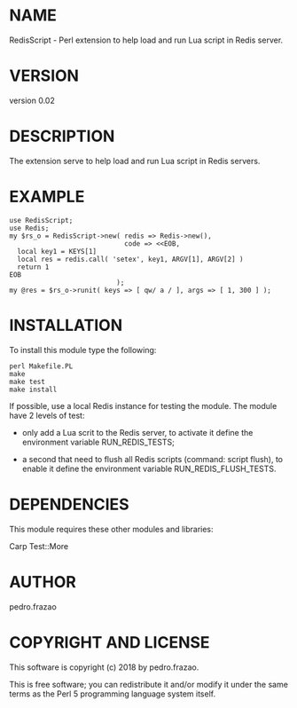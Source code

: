 # NAME

RedisScript - Perl extension to help load and run Lua script in Redis server.

# VERSION

version 0.02

# DESCRIPTION

The extension serve to help load and run Lua script in Redis servers.

# EXAMPLE

    use RedisScript;
    use Redis;
    my $rs_o = RedisScript->new( redis => Redis->new(),
                                 code => <<EOB,
      local key1 = KEYS[1]
      local res = redis.call( 'setex', key1, ARGV[1], ARGV[2] )
      return 1
    EOB
                               );
    my @res = $rs_o->runit( keys => [ qw/ a / ], args => [ 1, 300 ] );
    

# INSTALLATION

To install this module type the following:

    perl Makefile.PL
    make
    make test
    make install

If possible, use a local Redis instance for testing the module.
The module have 2 levels of test:

- only add a Lua scrit to the Redis server, to activate it define the environment variable RUN_REDIS_TESTS;

- a second that need to flush all Redis scripts (command: script flush), to enable it define the environment variable RUN_REDIS_FLUSH_TESTS.

# DEPENDENCIES

This module requires these other modules and libraries:

   Carp
   Test::More

# AUTHOR

pedro.frazao

# COPYRIGHT AND LICENSE

This software is copyright (c) 2018 by pedro.frazao.

This is free software; you can redistribute it and/or modify it under
the same terms as the Perl 5 programming language system itself.



